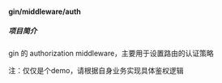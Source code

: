 #### gin/middleware/auth

##### 项目简介

gin 的 authorization middleware，主要用于设置路由的认证策略

注：仅仅是个demo，请根据自身业务实现具体鉴权逻辑
